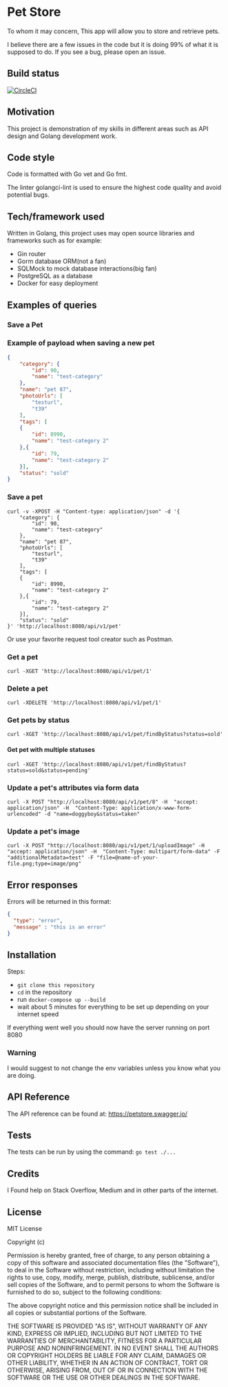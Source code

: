 # Pet Store

To whom it may concern,
This app will allow you to store and retrieve pets.

I believe there are a few issues in the code but it is doing 99% of what it is supposed to do.
If you see a bug, please open an issue.

## Build status

[![CircleCI](https://circleci.com/gh/YannHulot/petstore/tree/master.svg?style=svg)](https://circleci.com/gh/YannHulot/petstore/tree/master)

## Motivation

This project is demonstration of my skills in different areas such as API design and Golang development work.

## Code style

Code is formatted with Go vet and Go fmt.

The linter golangci-lint is used to ensure the highest code quality and avoid potential bugs.

## Tech/framework used

Written in Golang, this project uses may open source libraries and frameworks such as for example:

- Gin router
- Gorm database ORM(not a fan)
- SQLMock to mock database interactions(big fan)
- PostgreSQL as a database
- Docker for easy deployment

## Examples of queries

### Save a Pet

### Example of payload when saving a new pet

```json
{
    "category": {
        "id": 90,
        "name": "test-category"
    },
    "name": "pet 87",
    "photoUrls": [
        "testurl",
        "t39"
    ],
    "tags": [
    {
        "id": 8990,
        "name": "test-category 2"
    },{
        "id": 79,
        "name": "test-category 2"
    }],
    "status": "sold"
}
```

### Save a pet

```curl
curl -v -XPOST -H "Content-type: application/json" -d '{
    "category": {
        "id": 90,
        "name": "test-category"
    },
    "name": "pet 87",
    "photoUrls": [
        "testurl",
        "t39"
    ],
    "tags": [
    {
        "id": 8990,
        "name": "test-category 2"
    },{
        "id": 79,
        "name": "test-category 2"
    }],
    "status": "sold"
}' 'http://localhost:8080/api/v1/pet'
```

Or use your favorite request tool creator such as Postman.

### Get a pet

```curl
curl -XGET 'http://localhost:8080/api/v1/pet/1'
```

### Delete a pet

```curl
curl -XDELETE 'http://localhost:8080/api/v1/pet/1'
```

### Get pets by status

```curl
curl -XGET 'http://localhost:8080/api/v1/pet/findByStatus?status=sold'
```

#### Get pet with multiple statuses

```curl
curl -XGET 'http://localhost:8080/api/v1/pet/findByStatus?status=sold&status=pending'
```

### Update a pet's attributes via form data

```curl
curl -X POST "http://localhost:8080/api/v1/pet/8" -H  "accept: application/json" -H  "Content-Type: application/x-www-form-urlencoded" -d "name=doggyboy&status=taken"
```

### Update a pet's image

```curl
curl -X POST "http://localhost:8080/api/v1/pet/1/uploadImage" -H  "accept: application/json" -H  "Content-Type: multipart/form-data" -F "additionalMetadata=test" -F "file=@name-of-your-file.png;type=image/png"
```

## Error responses

Errors will be returned in this format:

```json
{
  "type": "error",
  "message" : "this is an error"
}
```

## Installation

Steps:

- `git clone this repository`
- `cd` in the repository
- run `docker-compose up --build`
- wait about 5 minutes for everything to be set up depending on your internet speed

If everything went well you should now have the server running on port 8080

### Warning

I would suggest to not change the env variables unless you know what you are doing.

## API Reference

The API reference can be found at: <https://petstore.swagger.io/>

## Tests

The tests can be run by using the command: `go test ./...`

## Credits

I Found help on Stack Overflow, Medium and in other parts of the internet.

## License

MIT License

Copyright (c)

Permission is hereby granted, free of charge, to any person obtaining a copy of this software and associated documentation files (the "Software"), to deal in the Software without restriction, including without limitation the rights to use, copy, modify, merge, publish, distribute, sublicense, and/or sell copies of the Software, and to permit persons to whom the Software is furnished to do so, subject to the following conditions:

The above copyright notice and this permission notice shall be included in all copies or substantial portions of the Software.

THE SOFTWARE IS PROVIDED "AS IS", WITHOUT WARRANTY OF ANY KIND, EXPRESS OR IMPLIED, INCLUDING BUT NOT LIMITED TO THE WARRANTIES OF MERCHANTABILITY, FITNESS FOR A PARTICULAR PURPOSE AND NONINFRINGEMENT. IN NO EVENT SHALL THE AUTHORS OR COPYRIGHT HOLDERS BE LIABLE FOR ANY CLAIM, DAMAGES OR OTHER LIABILITY, WHETHER IN AN ACTION OF CONTRACT, TORT OR OTHERWISE, ARISING FROM, OUT OF OR IN CONNECTION WITH THE SOFTWARE OR THE USE OR OTHER DEALINGS IN THE SOFTWARE.